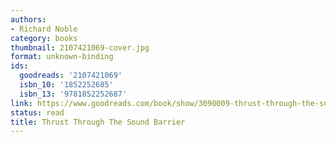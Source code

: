 ```yaml
---
authors:
- Richard Noble
category: books
thumbnail: 2107421069-cover.jpg
format: unknown-binding
ids:
  goodreads: '2107421069'
  isbn_10: '1852252685'
  isbn_13: '9781852252687'
link: https://www.goodreads.com/book/show/3090009-thrust-through-the-sound-barrier
status: read
title: Thrust Through The Sound Barrier
---
```

